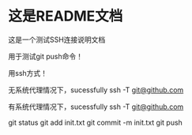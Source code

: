 # 这是README文档

这是一个测试SSH连接说明文档

用于测试git push命令！

用ssh方式！

无系统代理情况下，sucessfully
ssh -T git@github.com

有系统代理情况下，sucessfully
ssh -T git@github.com


git status
git add init.txt
git commit -m init.txt
git push

